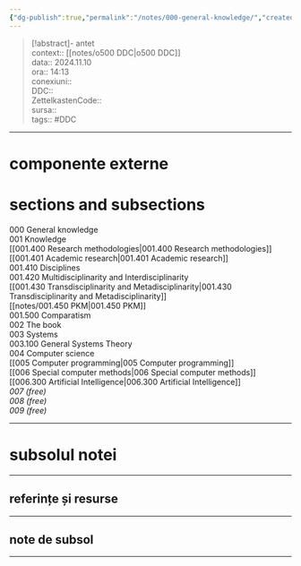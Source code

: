 ```yaml
---
{"dg-publish":true,"permalink":"/notes/000-general-knowledge/","created":"2024-12-29T16:14:41.000+02:00","updated":"2024-12-29T16:14:42.000+02:00"}
---
```


> [!abstract]- antet  
> context:: [[notes/o500 DDC\|o500 DDC]]  
> data:: 2024.11.10  
> ora:: 14:13  
> conexiuni::  
> DDC::  
> ZettelkastenCode::  
> sursa::  
> tags::  #DDC 


---

# componente externe


# sections and subsections
  
000 General knowledge  
001 Knowledge  
[[001.400 Research methodologies\|001.400 Research methodologies]]  
[[001.401 Academic research\|001.401 Academic research]]  
001.410 Disciplines  
001.420 Multidisciplinarity and Interdisciplinarity  
[[001.430 Transdisciplinarity and Metadisciplinarity\|001.430 Transdisciplinarity and Metadisciplinarity]]  
[[notes/001.450 PKM\|001.450 PKM]]  
001.500 Comparatism  
002 The book  
003 Systems  
003.100 General Systems Theory  
004 Computer science  
[[005 Computer programming\|005 Computer programming]]  
[[006 Special computer methods\|006 Special computer methods]]  
[[006.300 Artificial Intelligence\|006.300 Artificial Intelligence]]  
*007 (free)  
008 (free)  
009 (free)*  
  

---  
# subsolul notei  
---  
## referințe și resurse

  
---  
## note de subsol  
---  
  


